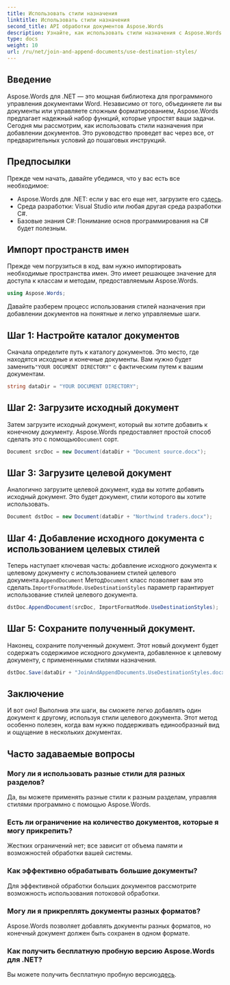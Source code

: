 ```yaml
---
title: Использовать стили назначения
linktitle: Использовать стили назначения
second_title: API обработки документов Aspose.Words
description: Узнайте, как использовать стили назначения с Aspose.Words для .NET, чтобы легко добавлять документы, сохраняя единообразное форматирование.
type: docs
weight: 10
url: /ru/net/join-and-append-documents/use-destination-styles/
---
```

## Введение

Aspose.Words для .NET — это мощная библиотека для программного управления документами Word. Независимо от того, объединяете ли вы документы или управляете сложным форматированием, Aspose.Words предлагает надежный набор функций, которые упростят ваши задачи. Сегодня мы рассмотрим, как использовать стили назначения при добавлении документов. Это руководство проведет вас через все, от предварительных условий до пошаговых инструкций.

## Предпосылки

Прежде чем начать, давайте убедимся, что у вас есть все необходимое:

-  Aspose.Words для .NET: если у вас его еще нет, загрузите его с[здесь](https://releases.aspose.com/words/net/).
- Среда разработки: Visual Studio или любая другая среда разработки C#.
- Базовые знания C#: Понимание основ программирования на C# будет полезным.

## Импорт пространств имен

Прежде чем погрузиться в код, вам нужно импортировать необходимые пространства имен. Это имеет решающее значение для доступа к классам и методам, предоставляемым Aspose.Words.

```csharp
using Aspose.Words;
```

Давайте разберем процесс использования стилей назначения при добавлении документов на понятные и легко управляемые шаги.

## Шаг 1: Настройте каталог документов

 Сначала определите путь к каталогу документов. Это место, где находятся исходные и конечные документы. Вам нужно будет заменить`"YOUR DOCUMENT DIRECTORY"` с фактическим путем к вашим документам.

```csharp
string dataDir = "YOUR DOCUMENT DIRECTORY";
```

## Шаг 2: Загрузите исходный документ

Затем загрузите исходный документ, который вы хотите добавить к конечному документу. Aspose.Words предоставляет простой способ сделать это с помощью`Document` сорт.

```csharp
Document srcDoc = new Document(dataDir + "Document source.docx");
```

## Шаг 3: Загрузите целевой документ

Аналогично загрузите целевой документ, куда вы хотите добавить исходный документ. Это будет документ, стили которого вы хотите использовать.

```csharp
Document dstDoc = new Document(dataDir + "Northwind traders.docx");
```

## Шаг 4: Добавление исходного документа с использованием целевых стилей

 Теперь наступает ключевая часть: добавление исходного документа к целевому документу с использованием стилей целевого документа.`AppendDocument` Метод`Document` класс позволяет вам это сделать.`ImportFormatMode.UseDestinationStyles` параметр гарантирует использование стилей целевого документа.

```csharp
dstDoc.AppendDocument(srcDoc, ImportFormatMode.UseDestinationStyles);
```

## Шаг 5: Сохраните полученный документ.

Наконец, сохраните полученный документ. Этот новый документ будет содержать содержимое исходного документа, добавленное к целевому документу, с примененными стилями назначения.

```csharp
dstDoc.Save(dataDir + "JoinAndAppendDocuments.UseDestinationStyles.docx");
```

## Заключение

И вот оно! Выполнив эти шаги, вы сможете легко добавлять один документ к другому, используя стили целевого документа. Этот метод особенно полезен, когда вам нужно поддерживать единообразный вид и ощущение в нескольких документах.

## Часто задаваемые вопросы

### Могу ли я использовать разные стили для разных разделов?
Да, вы можете применять разные стили к разным разделам, управляя стилями программно с помощью Aspose.Words.

### Есть ли ограничение на количество документов, которые я могу прикрепить?
Жестких ограничений нет; все зависит от объема памяти и возможностей обработки вашей системы.

### Как эффективно обрабатывать большие документы?
Для эффективной обработки больших документов рассмотрите возможность использования потоковой обработки.

### Могу ли я прикреплять документы разных форматов?
Aspose.Words позволяет добавлять документы разных форматов, но конечный документ должен быть сохранен в одном формате.

### Как получить бесплатную пробную версию Aspose.Words для .NET?
 Вы можете получить бесплатную пробную версию[здесь](https://releases.aspose.com/).